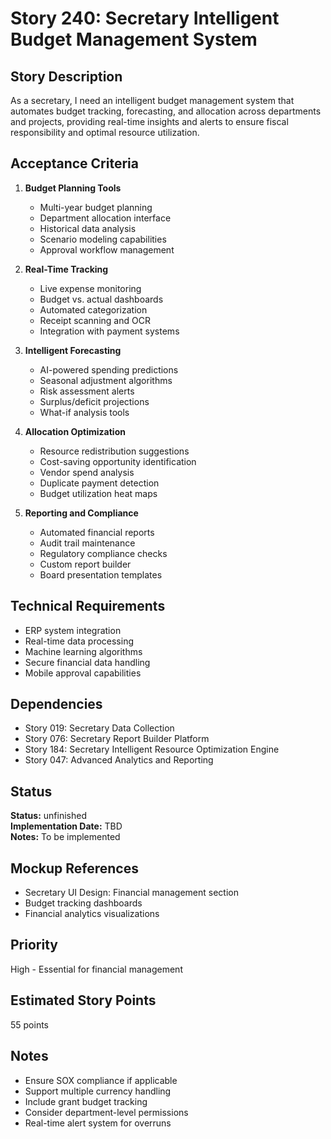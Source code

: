 # Story 240: Secretary Intelligent Budget Management System

## Story Description
As a secretary, I need an intelligent budget management system that automates budget tracking, forecasting, and allocation across departments and projects, providing real-time insights and alerts to ensure fiscal responsibility and optimal resource utilization.

## Acceptance Criteria
1. **Budget Planning Tools**
   - Multi-year budget planning
   - Department allocation interface
   - Historical data analysis
   - Scenario modeling capabilities
   - Approval workflow management

2. **Real-Time Tracking**
   - Live expense monitoring
   - Budget vs. actual dashboards
   - Automated categorization
   - Receipt scanning and OCR
   - Integration with payment systems

3. **Intelligent Forecasting**
   - AI-powered spending predictions
   - Seasonal adjustment algorithms
   - Risk assessment alerts
   - Surplus/deficit projections
   - What-if analysis tools

4. **Allocation Optimization**
   - Resource redistribution suggestions
   - Cost-saving opportunity identification
   - Vendor spend analysis
   - Duplicate payment detection
   - Budget utilization heat maps

5. **Reporting and Compliance**
   - Automated financial reports
   - Audit trail maintenance
   - Regulatory compliance checks
   - Custom report builder
   - Board presentation templates

## Technical Requirements
- ERP system integration
- Real-time data processing
- Machine learning algorithms
- Secure financial data handling
- Mobile approval capabilities

## Dependencies
- Story 019: Secretary Data Collection
- Story 076: Secretary Report Builder Platform
- Story 184: Secretary Intelligent Resource Optimization Engine
- Story 047: Advanced Analytics and Reporting


## Status
**Status:** unfinished  
**Implementation Date:** TBD  
**Notes:** To be implemented
## Mockup References
- Secretary UI Design: Financial management section
- Budget tracking dashboards
- Financial analytics visualizations

## Priority
High - Essential for financial management

## Estimated Story Points
55 points

## Notes
- Ensure SOX compliance if applicable
- Support multiple currency handling
- Include grant budget tracking
- Consider department-level permissions
- Real-time alert system for overruns